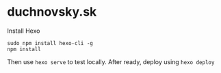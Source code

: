 # duchnovsky.sk

Install Hexo

    sudo npm install hexo-cli -g
    npm install

Then use `hexo serve` to test locally.
After ready, deploy using `hexo deploy`